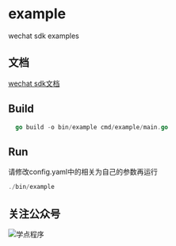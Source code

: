 # example
wechat sdk examples

## 文档
[wechat sdk文档](https://silenceper.com/wechat)

## Build 
```go
  go build -o bin/example cmd/example/main.go
```
## Run
请修改config.yaml中的相关为自己的参数再运行
```go
./bin/example
```

## 关注公众号

![学点程序](https://silenceper.oss-cn-beijing.aliyuncs.com/qrcode/search_study_program.png)